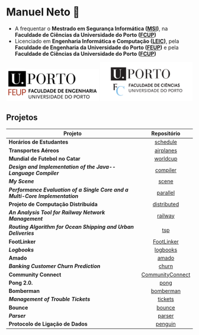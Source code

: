 # Manuel Neto 👋

- A frequentar o **Mestrado em Segurança Informática ([MSI](./FCUP/MSI/README.md))**, na **Faculdade de Ciências da Universidade do Porto ([FCUP](https://fc.up.pt))**
- Licenciado em **Engenharia Informática e Computação ([LEIC](./FEUP/LEIC/README.md))**, pela **Faculdade de Engenharia da Universidade do Porto ([FEUP](https://fe.up.pt))** e pela **Faculdade de Ciências da Universidade do Porto ([FCUP](https://fc.up.pt))**

<div>
    <img src="./images/FEUP.png" alt="FEUP" width="250">
    <img src="./images/FCUP.png" alt="FCUP" width="250">
</div>

## Projetos

| Projeto | Repositório |
| ------- |:-----------:|
| **Horários de Estudantes** | [schedule](https://github.com/manelneto/schedule) |
| **Transportes Aéreos** | [airplanes](https://github.com/manelneto/airplanes) |
| **Mundial de Futebol no Catar** | [worldcup](https://github.com/manelneto/worldcup) |
| ***Design and Implementation of the Java-- Language Compiler*** | [compiler](https://github.com/manelneto/compiler) |
| ***My Scene*** | [scene](https://github.com/manelneto/scene) |
| ***Performance Evaluation of a Single Core and a Multi-Core Implementation*** | [parallel](https://github.com/manelneto/parallel) |
| **Projeto de Computação Distribuída** | [distributed](https://github.com/manelneto/distributed) |
| ***An Analysis Tool for Railway Network Management*** | [railway](https://github.com/manelneto/railway) |
| ***Routing Algorithm for Ocean Shipping and Urban Deliveries*** | [tsp](https://github.com/manelneto/tsp) |
| **FootLinker** | [FootLinker](https://github.com/manelneto/FootLinker) |
| ***Logbooks*** | [logbooks](https://github.com/manelneto/logbooks) |
| **Amado** | [amado](https://github.com/manelneto/amado) |
| ***Banking Customer Churn Prediction*** | [churn](https://github.com/manelneto/churn) |
| **Community Connect** | [CommunityConnect](https://github.com/manelneto/CommunityConnect) |
| **Pong 2.0.** | [pong](https://github.com/manelneto/pong) |
| **Bomberman** | [bomberman](https://github.com/manelneto/bomberman) |
| ***Management of Trouble Tickets*** | [tickets](https://github.com/manelneto/tickets) |
| **Bounce** | [bounce](https://github.com/manelneto/bounce) |
| ***Parser*** | [parser](https://github.com/manelneto/parser) |
| **Protocolo de Ligação de Dados** | [penguin](https://github.com/manelneto/penguin) |
